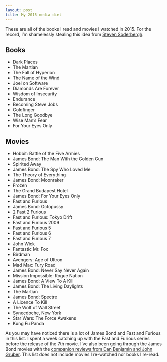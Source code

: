 ```yaml
---
layout: post
title: My 2015 media diet
---
```


These are all of the books I read and movies I watched in 2015. For the record, I’m shamelessly stealing this idea from [Steven Soderbergh](http://extension765.com/sdr/25-seen-read-2015). 

## Books
* Dark Places
* The Martian
* The Fall of Hyperion
* The Name of the Wind
* Joel on Software
* Diamonds Are Forever
* Wisdom of Insecurity
* Endurance
* Becoming Steve Jobs
* Goldfinger
* The Long Goodbye
* Wise Man’s Fear
* For Your Eyes Only

## Movies
* Hobbit: Battle of the Five Armies
* James Bond: The Man With the Golden Gun
* Spirited Away
* James Bond: The Spy Who Loved Me
* The Theory of Everything
* James Bond: Moonraker
* Frozen
* The Grand Budapest Hotel
* James Bond: For Your Eyes Only
* Fast and Furious
* James Bond: Octopussy
* 2 Fast 2 Furious
* Fast and Furious: Tokyo Drift
* Fast and Furious 2009
* Fast and Furious 5
* Fast and Furious 6
* Fast and Furious 7
* John Wick
* Fantastic Mr. Fox
* Birdman
* Avengers: Age of Ultron
* Mad Max: Fury Road
* James Bond: Never Say Never Again
* Mission Impossible: Rogue Nation
* James Bond: A View To A Kill
* James Bond: The Living Daylights
* The Martian
* James Bond: Spectre
* A Licence To Kill
* The Wolf of Wall Street
* Synecdoche, New York
* Star Wars: The Force Awakens
* Kung Fu Panda

As you may have noticed there is a lot of James Bond and Fast and Furious in this list. I spent a week catching up with the Fast and Furious series before the release of the 7th movie. I’ve also been going through the James Bond movies with the [companion reviews from Dan Benjamin and John Gruber](https://david-smith.org/blog/2014/12/10/the-talk-show-bond/). This list does not include movies I re-watched nor books I re-read.